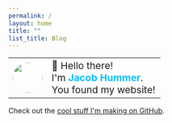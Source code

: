 ```yaml
---
permalink: /
layout: home
title: ""
list_title: Blog
---
```


<table style="border: none;">
<tr style="border: none;">
<td style="border: none; width: 0; white-space: nowrap;">
    <img width=60 src="https://avatars.githubusercontent.com/u/61068799?v=4" style="border-radius: 50%; min-width: 60px;">
<td style="border: none; font-size: 1.2em;">
    👋 Hello there!<br>
    I'm <b style="color: deepskyblue;">Jacob Hummer</b>.<br>
    You found my website!
</table>

Check out the [cool stuff I'm making on GitHub](https://github.com/jcbhmr).
